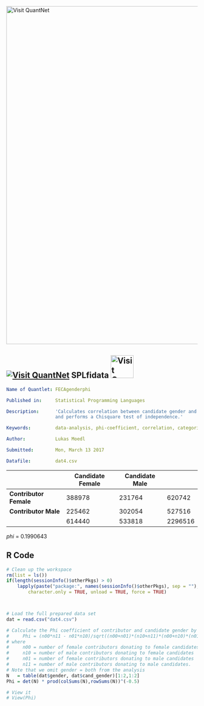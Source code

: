 [<img src="https://github.com/QuantLet/Styleguide-and-FAQ/blob/master/pictures/banner.png" width="888" alt="Visit QuantNet">](http://quantlet.de/)
## [<img src="https://github.com/QuantLet/Styleguide-and-FAQ/blob/master/pictures/qloqo.png" alt="Visit QuantNet">](http://quantlet.de/) **SPLfidata** [<img src="https://github.com/QuantLet/Styleguide-and-FAQ/blob/master/pictures/QN2.png" width="60" alt="Visit QuantNet 2.0">](http://quantlet.de/)

```yaml
Name of Quantlet: FECAgenderphi

Published in:     Statistical Programming Languages

Description:      'Calculates correlation between candidate gender and contributor gender
                  and performs a Chisquare test of independence.'

Keywords:         data-analysis, phi-coefficient, correlation, categorial-correlation, fec, election, gender

Author:           Lukas Moedl

Submitted:        Mon, March 13 2017

Datafile:         dat4.csv
```

|                        | Candidate Female | Candidate Male |         |
|------------------------|------------------|----------------|---------|
| **Contributor Female** | 388978           | 231764         | 620742  |
| **Contributor Male**   | 225462           | 302054         | 527516  |
|                        | 614440           | 533818         | 2296516 | 

*phi* = 0.1990643

## R Code
```r
# Clean up the workspace
rm(list = ls())
if(length(sessionInfo()$otherPkgs) > 0)
    lapply(paste("package:", names(sessionInfo()$otherPkgs), sep = ""), detach, 
        character.only = TRUE, unload = TRUE, force = TRUE)



# Load the full prepared data set
dat = read.csv("dat4.csv")

# Calculate the Phi coefficient of contributor and candidate gender by
#     Phi = (n00*n11 - n01*n10)/sqrt((n00+n01)*(n10+n11)*(n00+n10)*(n01+n11))
# where 
#     n00 = number of female contributors donating to female candidates
#     n10 = number of male contributors donating to female candidates
#     n01 = number of female contributors donating to male candidates
#     n11 = number of male contributors donating to male candidates.
# Note that we omit gender = both from the analysis
N   = table(dat$gender, dat$cand_gender)[1:2,1:2]
Phi = det(N) * prod(colSums(N),rowSums(N))^(-0.5)

# View it
# View(Phi)
```
